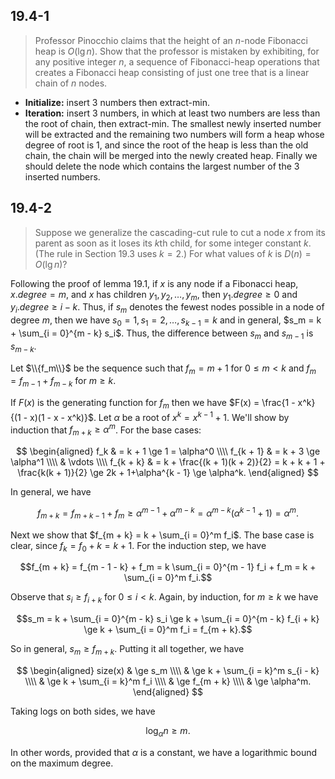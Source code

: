## 19.4-1

> Professor Pinocchio claims that the height of an $n$-node Fibonacci heap is $O(\lg n)$. Show that the professor is mistaken by exhibiting, for any positive integer $n$, a sequence of Fibonacci-heap operations that creates a Fibonacci heap consisting of just one tree that is a linear chain of $n$ nodes.

- **Initialize:** insert $3$ numbers then extract-min.
- **Iteration:** insert $3$ numbers, in which at least two numbers are less than the root of chain, then extract-min. The smallest newly inserted number will be extracted and the remaining two numbers will form a heap whose degree of root is $1$, and since the root of the heap is less than the old chain, the chain will be merged into the newly created heap. Finally we should delete the node which contains the largest number of the 3 inserted numbers.

## 19.4-2

> Suppose we generalize the cascading-cut rule to cut a node $x$ from its parent as soon as it loses its $k$th child, for some integer constant $k$. (The rule in Section 19.3 uses $k = 2$.) For what values of $k$ is $D(n) = O(\lg n)$?

Following the proof of lemma 19.1, if $x$ is any node if a Fibonacci heap, $x.degree = m$, and $x$ has children $y_1, y_2, \ldots, y_m$, then $y_1.degree \ge 0$ and $y_i.degree \ge i - k$. Thus, if $s_m$ denotes the fewest nodes possible in a node of degree $m$, then we have $s_0 = 1, s_1 = 2, \ldots, s_{k - 1} = k$ and in general, $s_m = k + \sum_{i = 0}^{m - k} s_i$. Thus, the difference between $s_m$ and $s_{m - 1}$ is $s_{m - k}$.

Let $\\{f_m\\}$ be the sequence such that $f_m = m + 1$ for $0 \le m < k$ and $f_m = f_{m - 1} + f_{m - k}$ for $m \ge k$.

If $F(x)$ is the generating function for $f_m$ then we have $F(x) = \frac{1 - x^k}{(1 - x)(1 - x - x^k)}$. Let $\alpha$ be a root of $x^k = x^{k - 1} + 1$. We'll show by induction that $f_{m + k} \ge \alpha^m$. For the base cases:

$$
\begin{aligned}
      f_k & = k + 1 \ge 1 = \alpha^0 \\\\
f_{k + 1} & = k + 3 \ge \alpha^1 \\\\
          & \vdots \\\\
f_{k + k} & = k + \frac{(k + 1)(k + 2)}{2} = k + k + 1 + \frac{k(k + 1)}{2} \ge 2k + 1+\alpha^{k - 1} \ge \alpha^k.
\end{aligned}
$$

In general, we have

$$f_{m + k} = f_{m + k - 1} + f_m \ge \alpha^{m - 1} + \alpha^{m - k}  = \alpha^{m - k}(\alpha^{k - 1} + 1) = \alpha^m.$$

Next we show that $f_{m + k} = k + \sum_{i = 0}^m f_i$. The base case is clear, since $f_k = f_0 + k = k + 1$. For the induction step, we have

$$f_{m + k} = f_{m - 1 - k} + f_m = k \sum_{i = 0}^{m - 1} f_i + f_m = k + \sum_{i = 0}^m f_i.$$

Observe that $s_i \ge f_{i + k}$ for $0 \le i < k$. Again, by induction, for $m \ge k$ we have

$$s_m = k + \sum_{i = 0}^{m - k} s_i \ge k + \sum_{i = 0}^{m - k} f_{i + k} \ge k + \sum_{i = 0}^m f_i = f_{m + k}.$$

So in general, $s_m \ge f_{m + k}$. Putting it all together, we have

$$
\begin{aligned}
size(x) & \ge s_m \\\\
        & \ge k + \sum_{i = k}^m s_{i - k} \\\\
        & \ge k + \sum_{i = k}^m f_i \\\\
        & \ge f_{m + k} \\\\
        & \ge \alpha^m.
\end{aligned}
$$

Taking logs on both sides, we have

$$\log_\alpha n \ge m.$$

In other words, provided that $\alpha$ is a constant, we have a logarithmic bound on the maximum degree.
